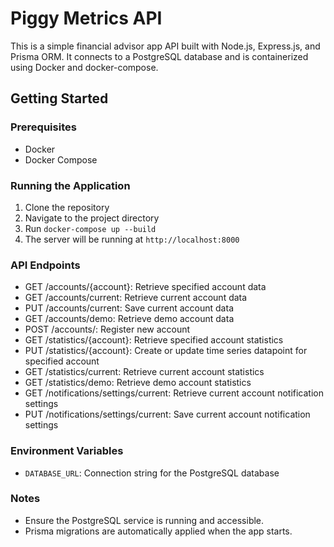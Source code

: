 # Piggy Metrics API

This is a simple financial advisor app API built with Node.js, Express.js, and Prisma ORM. It connects to a PostgreSQL database and is containerized using Docker and docker-compose.

## Getting Started

### Prerequisites

- Docker
- Docker Compose

### Running the Application

1. Clone the repository
2. Navigate to the project directory
3. Run `docker-compose up --build`
4. The server will be running at `http://localhost:8000`

### API Endpoints

- GET /accounts/{account}: Retrieve specified account data
- GET /accounts/current: Retrieve current account data
- PUT /accounts/current: Save current account data
- GET /accounts/demo: Retrieve demo account data
- POST /accounts/: Register new account
- GET /statistics/{account}: Retrieve specified account statistics
- PUT /statistics/{account}: Create or update time series datapoint for specified account
- GET /statistics/current: Retrieve current account statistics
- GET /statistics/demo: Retrieve demo account statistics
- GET /notifications/settings/current: Retrieve current account notification settings
- PUT /notifications/settings/current: Save current account notification settings

### Environment Variables

- `DATABASE_URL`: Connection string for the PostgreSQL database

### Notes

- Ensure the PostgreSQL service is running and accessible.
- Prisma migrations are automatically applied when the app starts.
